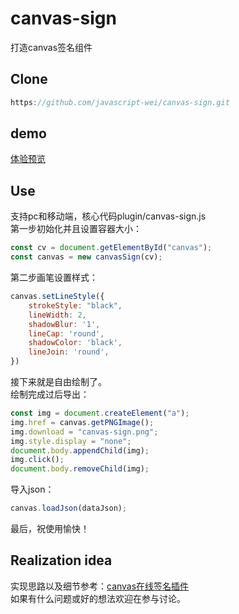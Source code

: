 # canvas-sign
打造canvas签名组件
## Clone

```js
https://github.com/javascript-wei/canvas-sign.git
```
## demo
[体验预览](https://javascript-wei.github.io/canvas-sign/)
## Use

支持pc和移动端，核心代码plugin/canvas-sign.js  
第一步初始化并且设置容器大小：
```js
const cv = document.getElementById("canvas");
const canvas = new canvasSign(cv);
```
第二步画笔设置样式：
```js
canvas.setLineStyle({
    strokeStyle: "black",
    lineWidth: 2,
    shadowBlur: '1',
    lineCap: 'round',
    shadowColor: 'black',
    lineJoin: 'round',
})
```
接下来就是自由绘制了。  
绘制完成过后导出：
```js
const img = document.createElement("a");
img.href = canvas.getPNGImage();
img.download = "canvas-sign.png";
img.style.display = "none";
document.body.appendChild(img);
img.click();
document.body.removeChild(img);
```
导入json：
```js
canvas.loadJson(dataJson);
```
最后，祝使用愉快！
## Realization idea
实现思路以及细节参考：[canvas在线签名插件](https://juejin.cn/post/6989985162599596063/)  
如果有什么问题或好的想法欢迎在参与讨论。